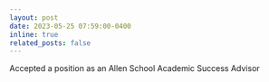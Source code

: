 ```yaml
---
layout: post
date: 2023-05-25 07:59:00-0400
inline: true
related_posts: false
---
```


Accepted a position as an Allen School Academic Success Advisor